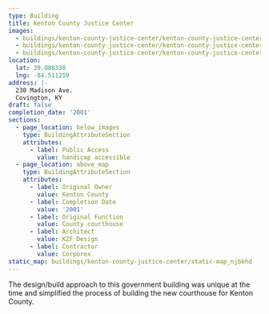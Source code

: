```yaml
---
type: Building
title: Kenton County Justice Center
images:
  - buildings/kenton-county-justice-center/kenton-county-justice-center-0_n5hkhg
  - buildings/kenton-county-justice-center/kenton-county-justice-center-1_arklsn
  - buildings/kenton-county-justice-center/kenton-county-justice-center-2_lwagox
location:
  lat: 39.088338
  lng: -84.511259
address: |-
  230 Madison Ave.
  Covington, KY
draft: false
completion_date: '2001'
sections:
  - page_location: below_images
    type: BuildingAttributeSection
    attributes:
      - label: Public Access
        value: handicap accessible
  - page_location: above_map
    type: BuildingAttributeSection
    attributes:
      - label: Original Owner
        value: Kenton County
      - label: Completion Date
        value: '2001'
      - label: Original Function
        value: County courthouse
      - label: Architect
        value: KZF Design
      - label: Contractor
        value: Corporex
static_map: buildings/kenton-county-justice-center/static-map_njbkhd
---
```


The design/build approach to this government building was unique at the time and simplified the process of building the new courthouse for Kenton County.
